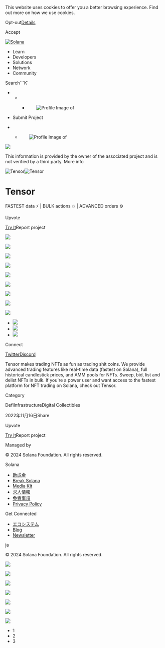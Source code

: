 This website uses cookies to offer you a better browsing experience. Find out
more on how we use cookies.

Opt-out[Details](/ja/privacy-policy#collection-of-information)

Accept

[![Solana](/_next/static/media/logotype.e4df684f.svg)](/ja)

  * Learn
  * Developers
  * Solutions
  * Network
  * Community

Search```K`

  *   *   * ![](data:image/svg+xml,%3csvg%20xmlns=%27http://www.w3.org/2000/svg%27%20version=%271.1%27%20width=%2728%27%20height=%2728%27/%3e)![Profile Image of ](/_next/static/media/ecosystem_user.7ebb52fa.svg)

  * Submit Project
  *   * ![](data:image/svg+xml,%3csvg%20xmlns=%27http://www.w3.org/2000/svg%27%20version=%271.1%27%20width=%2728%27%20height=%2728%27/%3e)![Profile Image of ](/_next/static/media/ecosystem_user.7ebb52fa.svg)

![](/_next/image?url=%2F_next%2Fstatic%2Fmedia%2Fhero.631479cd.png&w=3840&q=75)

This information is provided by the owner of the associated project and is not
verified by a third party. More info

![Tensor](/_next/image?url=%2Fapi%2Fprojectimg%2Fclaj7nrkg004208mee5ted6l5%3Ftype%3DLOGO&w=3840&q=75)![Tensor](/_next/image?url=%2Fapi%2Fprojectimg%2Fclaj7nrkg004208mee5ted6l5%3Ftype%3DLOGO&w=3840&q=75)

# Tensor

FASTEST data ⚡️ | BULK actions 💥 | ADVANCED orders ⚙️

Upvote

[Try It](https://www.tensor.trade)Report project

![](/api/projectimg/claj7nrkg004208mee5ted6l5?type=IMG&number=0)

![](/api/projectimg/claj7nrkg004208mee5ted6l5?type=IMG&number=1)

![](/api/projectimg/claj7nrkg004208mee5ted6l5?type=IMG&number=2)

![](/api/projectimg/claj7nrkg004208mee5ted6l5?type=IMG&number=0)

![](/api/projectimg/claj7nrkg004208mee5ted6l5?type=IMG&number=1)

![](/api/projectimg/claj7nrkg004208mee5ted6l5?type=IMG&number=2)

![](/api/projectimg/claj7nrkg004208mee5ted6l5?type=IMG&number=0)

![](/api/projectimg/claj7nrkg004208mee5ted6l5?type=IMG&number=1)

![](/api/projectimg/claj7nrkg004208mee5ted6l5?type=IMG&number=2)

  * ![](/_next/image?url=%2Fapi%2Fprojectimg%2Fclaj7nrkg004208mee5ted6l5%3Ftype%3DIMG%26number%3D0&w=3840&q=75)
  * ![](/_next/image?url=%2Fapi%2Fprojectimg%2Fclaj7nrkg004208mee5ted6l5%3Ftype%3DIMG%26number%3D1&w=3840&q=75)
  * ![](/_next/image?url=%2Fapi%2Fprojectimg%2Fclaj7nrkg004208mee5ted6l5%3Ftype%3DIMG%26number%3D2&w=3840&q=75)

Connect

[Twitter](https://twitter.com/tensor_hq)[Discord](https://discord.com/invite/a8spfqxEpC)

Tensor makes trading NFTs as fun as trading shit coins. We provide advanced
trading features like real-time data (fastest on Solana), full historical
candlestick prices, and AMM pools for NFTs. Sweep, bid, list and delist NFTs
in bulk. If you're a power user and want access to the fastest platform for
NFT trading on Solana, check out Tensor.

Category

DefiInfrastructureDigital Collectibles

2022年11月16日Share

Upvote

[Try It](https://www.tensor.trade)Report project

Managed by

[](/ja)

[](/youtube)[](/twitter)[](/discord)[](/reddit)[](/github)[](/telegram)

© 2024 Solana Foundation. All rights reserved.

Solana

  * [助成金](https://solana.org/grants)
  * [Break Solana](https://break.solana.com/)
  * [Media Kit](/ja/branding)
  * [求人情報](https://jobs.solana.com/)
  * [免責事項](/ja/tos)
  * [Privacy Policy](/ja/privacy-policy)

Get Connected

  * [エコシステム](/ja/ecosystem)
  * [Blog](/ja/news)
  * [Newsletter](/ja/newsletter)

ja

© 2024 Solana Foundation. All rights reserved.

![](/api/projectimg/claj7nrkg004208mee5ted6l5?type=IMG&number=2)

![](/api/projectimg/claj7nrkg004208mee5ted6l5?type=IMG&number=0)

![](/api/projectimg/claj7nrkg004208mee5ted6l5?type=IMG&number=1)

![](/api/projectimg/claj7nrkg004208mee5ted6l5?type=IMG&number=2)

![](/api/projectimg/claj7nrkg004208mee5ted6l5?type=IMG&number=0)

![](/api/projectimg/claj7nrkg004208mee5ted6l5?type=IMG&number=1)

![](/api/projectimg/claj7nrkg004208mee5ted6l5?type=IMG&number=2)

  * 1
  * 2
  * 3

